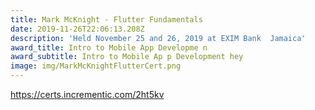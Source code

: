 ```yaml
---
title: Mark McKnight - Flutter Fundamentals
date: 2019-11-26T22:06:13.208Z
description: 'Held November 25 and 26, 2019 at EXIM Bank  Jamaica'
award_title: Intro to Mobile App Developme n
award_subtitle: Intro to Mobile Ap p Development hey
image: img/MarkMcKnightFlutterCert.png
---
```

<https://certs.incrementic.com/2ht5kv>
